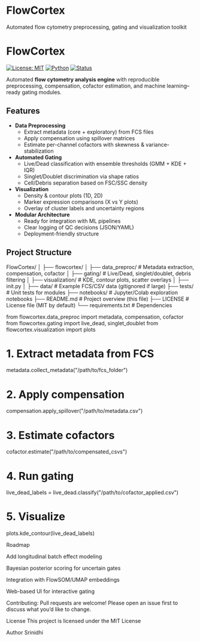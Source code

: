 # FlowCortex
Automated flow cytometry preprocessing, gating and visualization toolkit
# FlowCortex
[![License: MIT](https://img.shields.io/badge/License-MIT-green.svg)](LICENSE)
[![Python](https://img.shields.io/badge/Python-3.9%2B-blue)](https://www.python.org/)
[![Status](https://img.shields.io/badge/status-in%20development-orange)]()

Automated **flow cytometry analysis engine** with reproducible preprocessing, compensation, cofactor estimation, and machine learning–ready gating modules.  
## Features
- **Data Preprocessing**
  - Extract metadata (core + exploratory) from FCS files  
  - Apply compensation using spillover matrices  
  - Estimate per-channel cofactors with skewness & variance-stabilization  
- **Automated Gating**
  - Live/Dead classification with ensemble thresholds (GMM + KDE + IQR)  
  - Singlet/Doublet discrimination via shape ratios  
  - Cell/Debris separation based on FSC/SSC density  
- **Visualization**
  - Density & contour plots (1D, 2D)  
  - Marker expression comparisons (X vs Y plots)  
  - Overlay of cluster labels and uncertainty regions  
- **Modular Architecture**
  - Ready for integration with ML pipelines  
  - Clear logging of QC decisions (JSON/YAML)  
  - Deployment-friendly structure  

## Project Structure
FlowCortex/
│
├── flowcortex/
│ ├── data_preproc/ # Metadata extraction, compensation, cofactor
│ ├── gating/ # Live/Dead, singlet/doublet, debris filtering
│ ├── visualization/ # KDE, contour plots, scatter overlays
│ ├── init.py
│
├── data/ # Example FCS/CSV data (gitignored if large)
├── tests/ # Unit tests for modules
├── notebooks/ # Jupyter/Colab exploration notebooks
├── README.md # Project overview (this file)
├── LICENSE # License file (MIT by default)
└── requirements.txt # Dependencies

from flowcortex.data_preproc import metadata, compensation, cofactor
from flowcortex.gating import live_dead, singlet_doublet
from flowcortex.visualization import plots

# 1. Extract metadata from FCS
metadata.collect_metadata("/path/to/fcs_folder")

# 2. Apply compensation
compensation.apply_spillover("/path/to/metadata.csv")

# 3. Estimate cofactors
cofactor.estimate("/path/to/compensated_csvs")

# 4. Run gating
live_dead_labels = live_dead.classify("/path/to/cofactor_applied.csv")

# 5. Visualize
plots.kde_contour(live_dead_labels)

Roadmap

 Add longitudinal batch effect modeling

 Bayesian posterior scoring for uncertain gates

 Integration with FlowSOM/UMAP embeddings

 Web-based UI for interactive gating

Contributing: Pull requests are welcome! Please open an issue first to discuss what you’d like to change.

License
This project is licensed under the MIT License

Author
Srinidhi